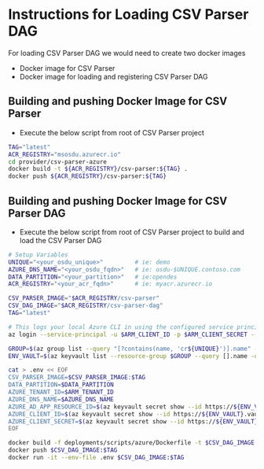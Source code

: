 # Instructions for Loading CSV Parser DAG

For loading CSV Parser DAG we would need to create two docker images

- Docker image for CSV Parser
- Docker image for loading and registering CSV Parser DAG

## Building and pushing Docker Image for CSV Parser
- Execute the below script from root of CSV Parser project


```bash
TAG="latest"
ACR_REGISTRY="msosdu.azurecr.io"
cd provider/csv-parser-azure
docker build -t ${ACR_REGISTRY}/csv-parser:${TAG} . 
docker push ${ACR_REGISTRY}/csv-parser:${TAG}
```

## Building and pushing Docker Image for CSV Parser DAG

- Execute the below script from root of CSV Parser project to build and load the CSV Parser  DAG

```bash
# Setup Variables
UNIQUE="<your_osdu_unique>"         # ie: demo
AZURE_DNS_NAME="<your_osdu_fqdn>"   # ie: osdu-$UNIQUE.contoso.com
DATA_PARTITION="<your_partition>"   # ie:opendes
ACR_REGISTRY="<your_acr_fqdn>"      # ie: myacr.azurecr.io

CSV_PARSER_IMAGE="$ACR_REGISTRY/csv-parser"
CSV_DAG_IMAGE="$ACR_REGISTRY/csv-parser-dag"
TAG="latest"

# This logs your local Azure CLI in using the configured service principal.
az login --service-principal -u $ARM_CLIENT_ID -p $ARM_CLIENT_SECRET --tenant $ARM_TENANT_ID

GROUP=$(az group list --query "[?contains(name, 'cr${UNIQUE}')].name" -otsv)
ENV_VAULT=$(az keyvault list --resource-group $GROUP --query [].name -otsv)

cat > .env << EOF
CSV_PARSER_IMAGE=$CSV_PARSER_IMAGE:$TAG
DATA_PARTITION=$DATA_PARTITION
AZURE_TENANT_ID=$ARM_TENANT_ID
AZURE_DNS_NAME=$AZURE_DNS_NAME
AZURE_AD_APP_RESOURCE_ID=$(az keyvault secret show --id https://${ENV_VAULT}.vault.azure.net/secrets/aad-client-id --query value -otsv)
AZURE_CLIENT_ID=$(az keyvault secret show --id https://${ENV_VAULT}.vault.azure.net/secrets/app-dev-sp-username --query value -otsv)
AZURE_CLIENT_SECRET=$(az keyvault secret show --id https://${ENV_VAULT}.vault.azure.net/secrets/app-dev-sp-password --query value -otsv)
EOF

docker build -f deployments/scripts/azure/Dockerfile -t $CSV_DAG_IMAGE:$TAG .
docker push $CSV_DAG_IMAGE:$TAG
docker run -it --env-file .env $CSV_DAG_IMAGE:$TAG
```